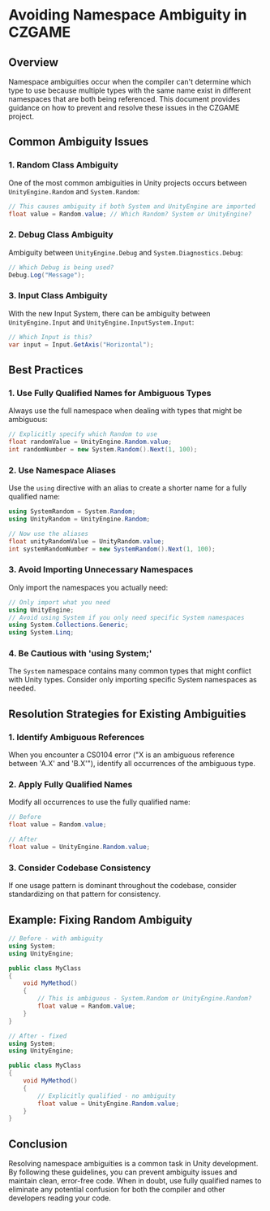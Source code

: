 # Avoiding Namespace Ambiguity in CZGAME

## Overview
Namespace ambiguities occur when the compiler can't determine which type to use because multiple types with the same name exist in different namespaces that are both being referenced. This document provides guidance on how to prevent and resolve these issues in the CZGAME project.

## Common Ambiguity Issues

### 1. Random Class Ambiguity
One of the most common ambiguities in Unity projects occurs between `UnityEngine.Random` and `System.Random`:

```csharp
// This causes ambiguity if both System and UnityEngine are imported
float value = Random.value; // Which Random? System or UnityEngine?
```

### 2. Debug Class Ambiguity
Ambiguity between `UnityEngine.Debug` and `System.Diagnostics.Debug`:

```csharp
// Which Debug is being used?
Debug.Log("Message");
```

### 3. Input Class Ambiguity
With the new Input System, there can be ambiguity between `UnityEngine.Input` and `UnityEngine.InputSystem.Input`:

```csharp
// Which Input is this?
var input = Input.GetAxis("Horizontal");
```

## Best Practices

### 1. Use Fully Qualified Names for Ambiguous Types
Always use the full namespace when dealing with types that might be ambiguous:

```csharp
// Explicitly specify which Random to use
float randomValue = UnityEngine.Random.value;
int randomNumber = new System.Random().Next(1, 100);
```

### 2. Use Namespace Aliases
Use the `using` directive with an alias to create a shorter name for a fully qualified name:

```csharp
using SystemRandom = System.Random;
using UnityRandom = UnityEngine.Random;

// Now use the aliases
float unityRandomValue = UnityRandom.value;
int systemRandomNumber = new SystemRandom().Next(1, 100);
```

### 3. Avoid Importing Unnecessary Namespaces
Only import the namespaces you actually need:

```csharp
// Only import what you need
using UnityEngine;
// Avoid using System if you only need specific System namespaces
using System.Collections.Generic;
using System.Linq;
```

### 4. Be Cautious with 'using System;'
The `System` namespace contains many common types that might conflict with Unity types. Consider only importing specific System namespaces as needed.

## Resolution Strategies for Existing Ambiguities

### 1. Identify Ambiguous References
When you encounter a CS0104 error ("X is an ambiguous reference between 'A.X' and 'B.X'"), identify all occurrences of the ambiguous type.

### 2. Apply Fully Qualified Names
Modify all occurrences to use the fully qualified name:

```csharp
// Before
float value = Random.value;

// After
float value = UnityEngine.Random.value;
```

### 3. Consider Codebase Consistency
If one usage pattern is dominant throughout the codebase, consider standardizing on that pattern for consistency.

## Example: Fixing Random Ambiguity

```csharp
// Before - with ambiguity
using System;
using UnityEngine;

public class MyClass
{
    void MyMethod()
    {
        // This is ambiguous - System.Random or UnityEngine.Random?
        float value = Random.value;
    }
}

// After - fixed
using System;
using UnityEngine;

public class MyClass
{
    void MyMethod()
    {
        // Explicitly qualified - no ambiguity
        float value = UnityEngine.Random.value;
    }
}
```

## Conclusion
Resolving namespace ambiguities is a common task in Unity development. By following these guidelines, you can prevent ambiguity issues and maintain clean, error-free code. When in doubt, use fully qualified names to eliminate any potential confusion for both the compiler and other developers reading your code. 